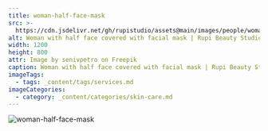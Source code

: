 ```yaml
---
title: woman-half-face-mask
src: >-
  https://cdn.jsdelivr.net/gh/rupistudio/assets@main/images/people/woman-half-face-mask.jpg
alt: Woman with half face covered with facial mask | Rupi Beauty Studio
width: 1200
height: 800
attr: Image by senivpetro on Freepik
caption: Woman with half face covered with facial mask | Rupi Beauty Studio
imageTags:
  - tags: _content/tags/services.md
imageCategories:
  - category: _content/categories/skin-care.md
---
```


![woman-half-face-mask](https://cdn.jsdelivr.net/gh/rupistudio/assets@main/images/people/woman-half-face-mask.jpg "")
